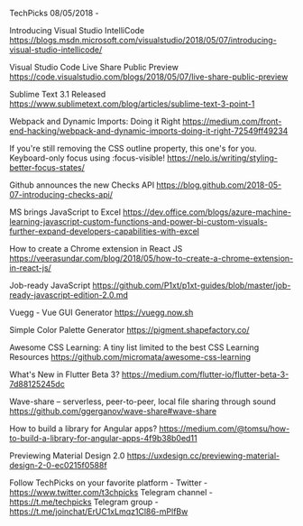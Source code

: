TechPicks 08/05/2018 - 

Introducing Visual Studio IntelliCode
https://blogs.msdn.microsoft.com/visualstudio/2018/05/07/introducing-visual-studio-intellicode/

Visual Studio Code Live Share Public Preview
https://code.visualstudio.com/blogs/2018/05/07/live-share-public-preview

Sublime Text 3.1 Released
https://www.sublimetext.com/blog/articles/sublime-text-3-point-1

Webpack and Dynamic Imports: Doing it Right
https://medium.com/front-end-hacking/webpack-and-dynamic-imports-doing-it-right-72549ff49234

If you're still removing the CSS outline property, this one's for you. Keyboard-only focus using :focus-visible!
https://nelo.is/writing/styling-better-focus-states/

Github announces the new Checks API
https://blog.github.com/2018-05-07-introducing-checks-api/

MS brings JavaScript to Excel
https://dev.office.com/blogs/azure-machine-learning-javascript-custom-functions-and-power-bi-custom-visuals-further-expand-developers-capabilities-with-excel

How to create a Chrome extension in React JS
https://veerasundar.com/blog/2018/05/how-to-create-a-chrome-extension-in-react-js/

Job-ready JavaScript
https://github.com/P1xt/p1xt-guides/blob/master/job-ready-javascript-edition-2.0.md

Vuegg - Vue GUI Generator
https://vuegg.now.sh

Simple Color Palette Generator
https://pigment.shapefactory.co/

Awesome CSS Learning: A tiny list limited to the best CSS Learning Resources
https://github.com/micromata/awesome-css-learning

What's New in Flutter Beta 3?
https://medium.com/flutter-io/flutter-beta-3-7d88125245dc

Wave-share – serverless, peer-to-peer, local file sharing through sound
https://github.com/ggerganov/wave-share#wave-share

How to build a library for Angular apps?
https://medium.com/@tomsu/how-to-build-a-library-for-angular-apps-4f9b38b0ed11

Previewing Material Design 2.0
https://uxdesign.cc/previewing-material-design-2-0-ec0215f0588f

Follow TechPicks on your favorite platform -
Twitter - https://www.twitter.com/t3chpicks
Telegram channel - https://t.me/techpicks
Telegram group - https://t.me/joinchat/ErUC1xLmqz1Cl86-mPlfBw